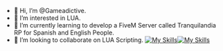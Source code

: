 - 👋 Hi, I’m @Gameadictive.
- 👀 I’m interested in LUA.
- 🌱 I’m currently learning to develop a FiveM Server called Tranquilandia RP for Spanish and English People.
- 💞️ I’m looking to collaborate on LUA Scripting.
[![My Skills](https://skillicons.dev/icons?i=gmail)](info.elgenio@gmail.com)[![My Skills](https://skillicons.dev/icons?i=discord)](https://www.discord.gg/NbVzhvMqn7)

